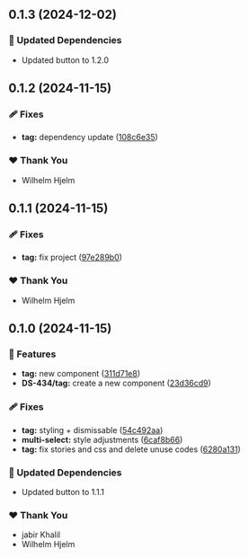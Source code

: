 ## 0.1.3 (2024-12-02)

### 🧱 Updated Dependencies

- Updated button to 1.2.0

## 0.1.2 (2024-11-15)

### 🩹 Fixes

- **tag:** dependency update ([108c6e35](https://github.com/migrationsverket/midas/commit/108c6e35))

### ❤️  Thank You

- Wilhelm Hjelm

## 0.1.1 (2024-11-15)

### 🩹 Fixes

- **tag:** fix project ([97e289b0](https://github.com/migrationsverket/midas/commit/97e289b0))

### ❤️  Thank You

- Wilhelm Hjelm

## 0.1.0 (2024-11-15)

### 🚀 Features

- **tag:** new component ([311d71e8](https://github.com/migrationsverket/midas/commit/311d71e8))
- **DS-434/tag:** create a new component ([23d36cd9](https://github.com/migrationsverket/midas/commit/23d36cd9))

### 🩹 Fixes

- **tag:** styling + dismissable ([54c492aa](https://github.com/migrationsverket/midas/commit/54c492aa))
- **multi-select:** style adjustments ([6caf8b66](https://github.com/migrationsverket/midas/commit/6caf8b66))
- **tag:** fix stories and css and delete unuse codes ([6280a131](https://github.com/migrationsverket/midas/commit/6280a131))

### 🧱 Updated Dependencies

- Updated button to 1.1.1

### ❤️  Thank You

- jabir Khalil
- Wilhelm Hjelm
